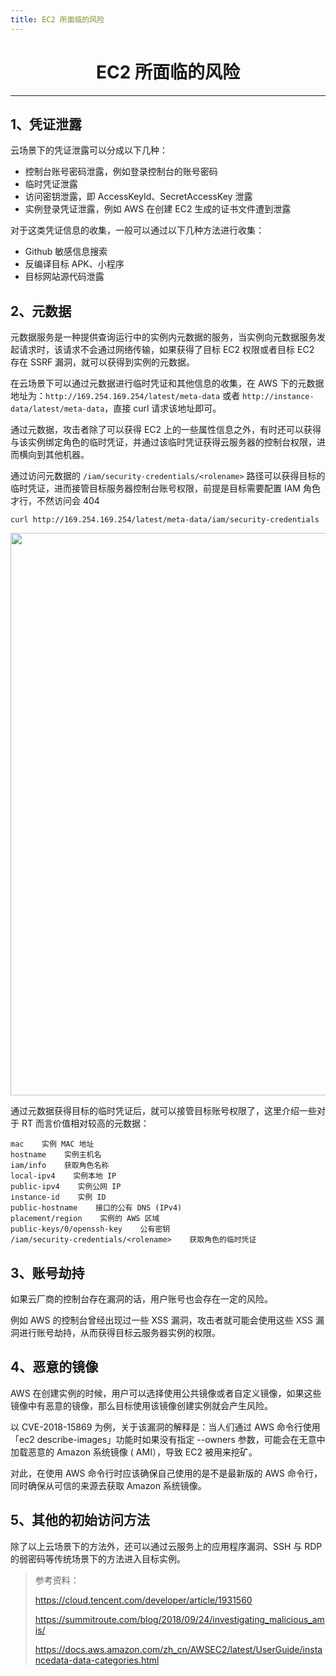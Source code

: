 ```yaml
---
title: EC2 所面临的风险
---
```

<center><h1>EC2 所面临的风险</h1></center>

---

## 1、凭证泄露

云场景下的凭证泄露可以分成以下几种：

- 控制台账号密码泄露，例如登录控制台的账号密码
- 临时凭证泄露
- 访问密钥泄露，即 AccessKeyId、SecretAccessKey 泄露
- 实例登录凭证泄露，例如 AWS 在创建 EC2 生成的证书文件遭到泄露

对于这类凭证信息的收集，一般可以通过以下几种方法进行收集：

- Github 敏感信息搜索
- 反编译目标 APK、小程序
- 目标网站源代码泄露

## 2、元数据

元数据服务是一种提供查询运行中的实例内元数据的服务，当实例向元数据服务发起请求时，该请求不会通过网络传输，如果获得了目标 EC2 权限或者目标 EC2 存在 SSRF 漏洞，就可以获得到实例的元数据。

在云场景下可以通过元数据进行临时凭证和其他信息的收集，在 AWS 下的元数据地址为：`http://169.254.169.254/latest/meta-data` 或者 `http://instance-data/latest/meta-data`，直接 curl 请求该地址即可。

通过元数据，攻击者除了可以获得 EC2 上的一些属性信息之外，有时还可以获得与该实例绑定角色的临时凭证，并通过该临时凭证获得云服务器的控制台权限，进而横向到其他机器。

通过访问元数据的 `/iam/security-credentials/<rolename>` 路径可以获得目标的临时凭证，进而接管目标服务器控制台账号权限，前提是目标需要配置 IAM 角色才行，不然访问会 404

```shell
curl http://169.254.169.254/latest/meta-data/iam/security-credentials
```

<img width="900" src="/img/1649996601.png">

通过元数据获得目标的临时凭证后，就可以接管目标账号权限了，这里介绍一些对于 RT 而言价值相对较高的元数据：

```
mac    实例 MAC 地址
hostname    实例主机名
iam/info    获取角色名称
local-ipv4    实例本地 IP
public-ipv4    实例公网 IP
instance-id    实例 ID
public-hostname    接口的公有 DNS (IPv4)
placement/region    实例的 AWS 区域
public-keys/0/openssh-key    公有密钥
/iam/security-credentials/<rolename>    获取角色的临时凭证
```

## 3、账号劫持

如果云厂商的控制台存在漏洞的话，用户账号也会存在一定的风险。

例如 AWS 的控制台曾经出现过一些 XSS 漏洞，攻击者就可能会使用这些 XSS 漏洞进行账号劫持，从而获得目标云服务器实例的权限。

## 4、恶意的镜像

AWS 在创建实例的时候，用户可以选择使用公共镜像或者自定义镜像，如果这些镜像中有恶意的镜像，那么目标使用该镜像创建实例就会产生风险。

以 CVE-2018-15869 为例，关于该漏洞的解释是：当人们通过 AWS 命令行使用「ec2 describe-images」功能时如果没有指定 --owners 参数，可能会在无意中加载恶意的 Amazon 系统镜像 ( AMI），导致 EC2 被用来挖矿。

对此，在使用 AWS 命令行时应该确保自己使用的是不是最新版的 AWS 命令行，同时确保从可信的来源去获取 Amazon 系统镜像。

## 5、其他的初始访问方法

除了以上云场景下的方法外，还可以通过云服务上的应用程序漏洞、SSH 与 RDP 的弱密码等传统场景下的方法进入目标实例。

> 参考资料：
>
> https://cloud.tencent.com/developer/article/1931560
>
> https://summitroute.com/blog/2018/09/24/investigating_malicious_amis/
>
> https://docs.aws.amazon.com/zh_cn/AWSEC2/latest/UserGuide/instancedata-data-categories.html

<Vssue />

<script>
export default {
    mounted () {
      this.$page.lastUpdated = "2023 年 8 月 25 日"
    }
  }
</script>
